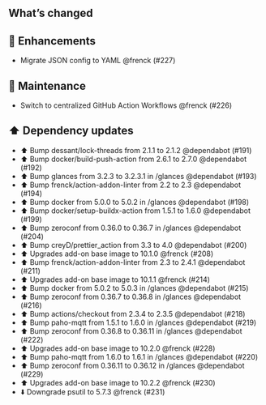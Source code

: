 ## What’s changed

## 🚀 Enhancements

- Migrate JSON config to YAML @frenck (#227)

## 🧰 Maintenance

- Switch to centralized GitHub Action Workflows @frenck (#226)

## ⬆️ Dependency updates

- ⬆️ Bump dessant/lock-threads from 2.1.1 to 2.1.2 @dependabot (#191)
- ⬆️ Bump docker/build-push-action from 2.6.1 to 2.7.0 @dependabot (#192)
- ⬆️ Bump glances from 3.2.3 to 3.2.3.1 in /glances @dependabot (#193)
- ⬆️ Bump frenck/action-addon-linter from 2.2 to 2.3 @dependabot (#194)
- ⬆️ Bump docker from 5.0.0 to 5.0.2 in /glances @dependabot (#198)
- ⬆️ Bump docker/setup-buildx-action from 1.5.1 to 1.6.0 @dependabot (#199)
- ⬆️ Bump zeroconf from 0.36.0 to 0.36.7 in /glances @dependabot (#204)
- ⬆️ Bump creyD/prettier_action from 3.3 to 4.0 @dependabot (#200)
- ⬆️ Upgrades add-on base image to 10.1.0 @frenck (#208)
- ⬆️ Bump frenck/action-addon-linter from 2.3 to 2.4.1 @dependabot (#211)
- ⬆️ Upgrades add-on base image to 10.1.1 @frenck (#214)
- ⬆️ Bump docker from 5.0.2 to 5.0.3 in /glances @dependabot (#215)
- ⬆️ Bump zeroconf from 0.36.7 to 0.36.8 in /glances @dependabot (#216)
- ⬆️ Bump actions/checkout from 2.3.4 to 2.3.5 @dependabot (#218)
- ⬆️ Bump paho-mqtt from 1.5.1 to 1.6.0 in /glances @dependabot (#219)
- ⬆️ Bump zeroconf from 0.36.8 to 0.36.11 in /glances @dependabot (#222)
- ⬆️ Upgrades add-on base image to 10.2.0 @frenck (#228)
- ⬆️ Bump paho-mqtt from 1.6.0 to 1.6.1 in /glances @dependabot (#220)
- ⬆️ Bump zeroconf from 0.36.11 to 0.36.12 in /glances @dependabot (#229)
- ⬆️ Upgrades add-on base image to 10.2.2 @frenck (#230)
- ⬇️ Downgrade psutil to 5.7.3 @frenck (#231)
